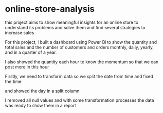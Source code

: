 # online-store-analysis

this project aims to show meaningful insights for an online store to understand its problems and solve them and find several strategies to increase sales

For this project, I built a dashboard using Power Bi to show the quantity and total sales and the number of customers and orders monthly, daily, yearly, and in a quarter of a year.

I also showed the quantity each hour to know the momentum so that we can post more in this hour

 

Firstly, we need to transform data so we split the date from time and fixed the time 

and showed the day in a split column

I removed all null values and with some transformation processes the data was ready to show them in a report 
